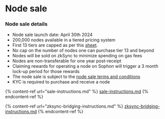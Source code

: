 # Node sale

### Node sale details

* Node sale launch date: April 30th 2024
* 200,000 nodes available in a tiered pricing system
* First 13 tiers are capped as per this [sheet](https://docs.google.com/spreadsheets/d/1ULyfJ9z18Ujq\_AMCNun2d55uZkNZUeqDvm9u127c5bE/edit?usp=sharing).
* No cap on the number of nodes one can purchase tier 13 and beyond
* Nodes will be sold on zkSync to minimize spending on gas fees
* Nodes are non-transferable for one year post-receipt
* Claiming rewards for operating a node on Sophon will trigger a 3 month lock-up period for those rewards
* The node sale is subject to the [node sale terms and conditions](https://sophon.xyz/node-sale-terms)
* KYC is required to purchase and receive a node

{% content-ref url="sale-instructions.md" %}
[sale-instructions.md](sale-instructions.md)
{% endcontent-ref %}

{% content-ref url="zksync-bridging-instructions.md" %}
[zksync-bridging-instructions.md](zksync-bridging-instructions.md)
{% endcontent-ref %}

